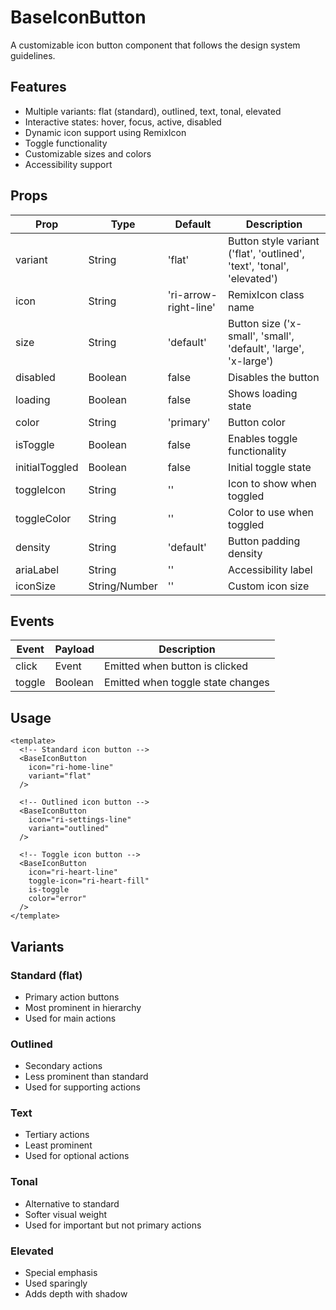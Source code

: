 # BaseIconButton

A customizable icon button component that follows the design system guidelines.

## Features

- Multiple variants: flat (standard), outlined, text, tonal, elevated
- Interactive states: hover, focus, active, disabled
- Dynamic icon support using RemixIcon
- Toggle functionality
- Customizable sizes and colors
- Accessibility support

## Props

| Prop | Type | Default | Description |
|------|------|---------|-------------|
| variant | String | 'flat' | Button style variant ('flat', 'outlined', 'text', 'tonal', 'elevated') |
| icon | String | 'ri-arrow-right-line' | RemixIcon class name |
| size | String | 'default' | Button size ('x-small', 'small', 'default', 'large', 'x-large') |
| disabled | Boolean | false | Disables the button |
| loading | Boolean | false | Shows loading state |
| color | String | 'primary' | Button color |
| isToggle | Boolean | false | Enables toggle functionality |
| initialToggled | Boolean | false | Initial toggle state |
| toggleIcon | String | '' | Icon to show when toggled |
| toggleColor | String | '' | Color to use when toggled |
| density | String | 'default' | Button padding density |
| ariaLabel | String | '' | Accessibility label |
| iconSize | String/Number | '' | Custom icon size |

## Events

| Event | Payload | Description |
|-------|---------|-------------|
| click | Event | Emitted when button is clicked |
| toggle | Boolean | Emitted when toggle state changes |

## Usage

```vue
<template>
  <!-- Standard icon button -->
  <BaseIconButton 
    icon="ri-home-line"
    variant="flat"
  />

  <!-- Outlined icon button -->
  <BaseIconButton 
    icon="ri-settings-line"
    variant="outlined"
  />

  <!-- Toggle icon button -->
  <BaseIconButton 
    icon="ri-heart-line"
    toggle-icon="ri-heart-fill"
    is-toggle
    color="error"
  />
</template>
```

## Variants

### Standard (flat)
- Primary action buttons
- Most prominent in hierarchy
- Used for main actions

### Outlined
- Secondary actions
- Less prominent than standard
- Used for supporting actions

### Text
- Tertiary actions
- Least prominent
- Used for optional actions

### Tonal
- Alternative to standard
- Softer visual weight
- Used for important but not primary actions

### Elevated
- Special emphasis
- Used sparingly
- Adds depth with shadow